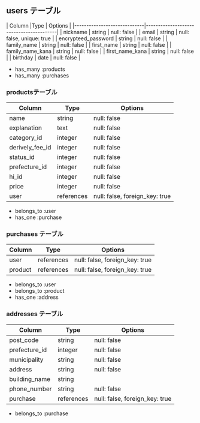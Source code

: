 ## users テーブル

| Column                      |Type     | Options                       |
|-----------------------------|-----------------------------------------|
| nickname                    | string  | null: false                   |
| email                       | string  | null: false, unique: true     |
| encrypteed_password         | string  | null: false                   |
| family_name                 | string  | null: false                   |
| first_name	                 | string	 | null: false                   |
| family_name_kana	           | string	 | null: false                   |
| first_name_kana	            | string	 | null: false                   |
| birthday	                   | date	   | null: false                   | 

- has_many :products
- has_many :purchases     

### productsテーブル

| Column             |Type       | Options                        |
|--------------------|-----------|--------------------------------|
| name	              |string	    |null: false                     |
|	explanation        |text	      |null: false                     |
| category_id	       |integer	   |null: false                     |
| derively_fee_id	   |integer	   |null: false                     |
| status_id	         |integer	   |null: false                     |
| prefecture_id	     |integer	   |null: false                     |
| hi_id              |integer    |null: false                     |
| price              |integer	   |null: false                     |
| user	              |references |null: false, foreign_key: true  |

- belongs_to :user
- has_one :purchase

### purchases テーブル

|Column	   |Type	      | Options                        |
|----------|-----------|--------------------------------|
|user	     |references	| null: false, foreign_key: true |
|product	  |references | null: false, foreign_key: true |

- belongs_to :user
- belongs_to :product
- has_one :address

### addresses テーブル 

|Column	       | Type	       |  Options                        |
|--------------|-------------|---------------------------------|
|post_code	    | string	     | null: false                     |
|prefecture_id |	integer	    | null: false                     |
|municipality	 | string	     | null: false                     |
|address	      | string	     | null: false                     |
|building_name |	string      |                                 |	
|phone_number  |	string	     | null: false                     |
|purchase      | references  | null: false, foreign_key: true  |

- belongs_to :purchase
